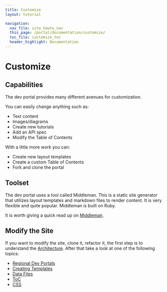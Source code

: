 ```yaml
---
title: Customize
layout: tutorial

navigation: 
  nav_file: site_howto_nav 
  this_page: /portal/documentation/customize/
  toc_file: customize_toc
  header_highlight: Documentation
---
```


# Customize

## Capabilities

The dev portal provides many different avenues for customization.

You can easily change anything such as:

 - Text content
 - Images/diagrams
 - Create new tutorials
 - Add an API spec
 - Modify the Table of Contents

With a little more work you can:
 
 - Create new layout templates
 - Create a custom Table of Contents
 - Fork and clone the portal

## Toolset

The dev portal uses a tool called Middleman. This is a static site generator that utilizes layout templates and markdown files to render content. It is very flexible and quite popular. Middleman is built on Ruby.

It is worth giving a quick read up on [Middleman](./middleman.html).

## Modify the Site

If you want to modify the site, clone it, refactor it, the first step is to understand the [Architecture](./architecture.html). After that take a look at one of the following topics:

 - [Regional Dev Portals](./regions.html)
 - [Creating Templates](./templates.html)
 - [Data Files](./data_files.html)
 - [ToC](./toc.html)
 - [CSS](./css.html)


